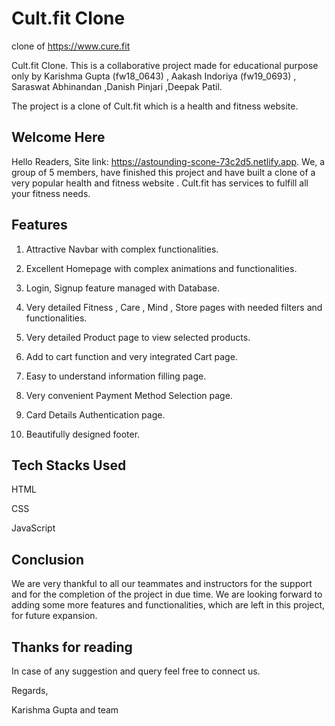 # Cult.fit Clone
clone of https://www.cure.fit 

Cult.fit Clone. This is a collaborative project made for educational purpose only by Karishma Gupta (fw18_0643) , Aakash Indoriya (fw19_0693) , Saraswat Abhinandan ,Danish Pinjari ,Deepak Patil.

The project is a clone of Cult.fit which is a health and fitness website.




## Welcome Here

Hello Readers, Site link: https://astounding-scone-73c2d5.netlify.app. We, a group of 5 members, have finished this project and have built a clone of a very popular health and fitness website . Cult.fit has services to fulfill all your fitness needs.

## Features 
1. Attractive Navbar with complex functionalities.

2. Excellent Homepage with complex animations and functionalities.

3. Login, Signup feature managed with Database.

4. Very detailed Fitness , Care , Mind , Store  pages with needed filters and functionalities.

5. Very detailed Product page to view selected products.

6. Add to cart function and very integrated Cart page.

7. Easy to understand information filling page.

8. Very convenient Payment Method Selection page.

8. Card Details Authentication page.

9. Beautifully designed footer.

## Tech Stacks Used

HTML

CSS

JavaScript

## Conclusion

We are very thankful to all our teammates and instructors for the support and for the completion of the project in due time. We are looking forward to adding some more features and functionalities, which are left in this project, for future expansion.

## Thanks for reading 

In case of any suggestion and query feel free to connect us.

Regards,

Karishma Gupta and team
